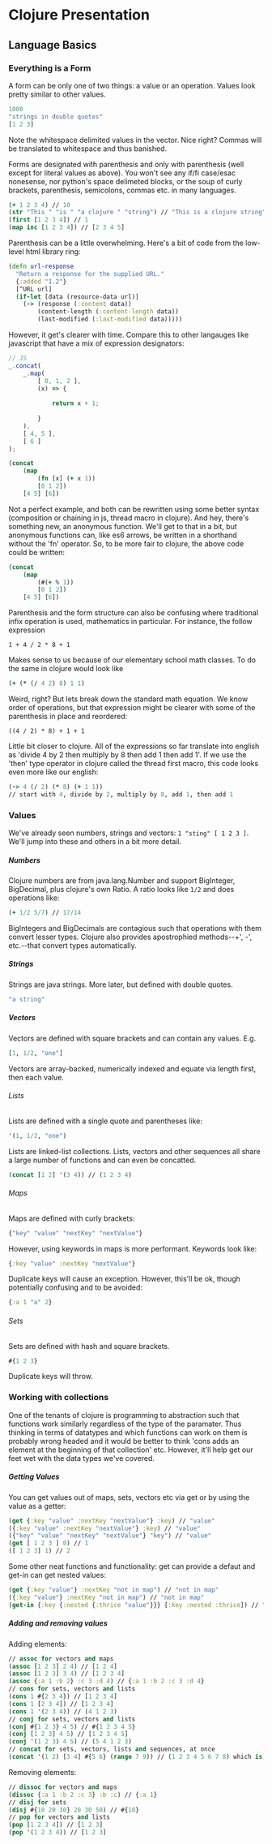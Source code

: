 # Clojure Presentation
## Language Basics
### Everything is a Form
A form can be only one of two things: a value or an operation. Values look pretty similar to other values.
```clojure
1000
"strings in double quotes"
[1 2 3]
```
Note the whitespace delimited values in the vector. Nice right? Commas will be translated to whitespace and thus banished.

Forms are designated with parenthesis and only with parenthesis (well except for literal values as above). You won't see any if/fi case/esac nonesense, nor python's space delimeted blocks, or the soup of curly brackets, parenthesis, semicolons, commas etc. in many languages.
```clojure
(+ 1 2 3 4) // 10
(str "This " "is " "a clojure " "string") // "This is a clojure string"
(first [1 2 3 4]) // 1
(map inc [1 2 3 4]) // [2 3 4 5]
```
Parenthesis can be a little overwhelming. Here's a bit of code from the low-level html library ring:
```clojure
(defn url-response
  "Return a response for the supplied URL."
  {:added "1.2"}
  [^URL url]
  (if-let [data (resource-data url)]
    (-> (response (:content data))
        (content-length (:content-length data))
        (last-modified (:last-modified data)))))
```
However, it get's clearer with time. Compare this to other langauges like javascript that have a mix of expression designators:
```js
// JS
_.concat(
    _.map(
        [ 0, 1, 2 ],
        (x) => {
    
            return x + 1;
    
        }
    ),
    [ 4, 5 ],
    [ 6 ]
);
```
```clojure
(concat
    (map
        (fn [x] (+ x 1))
        [0 1 2])
    [4 5] [6])
```
Not a perfect example, and both can be rewritten using some better syntax (composition or chaining in js, thread macro in clojure). And hey, there's something new, an anonymous function. We'll get to that in a bit, but anonymous functions can, like es6 arrows, be written in a shorthand without the 'fn' operator. So, to be more fair to clojure, the above code could be written:
```clojure
(concat
    (map
        (#(+ % 1))
        [0 1 2])
    [4 5] [6])
```
Parenthesis and the form structure can also be confusing where traditional infix operation is used, mathematics in particular. For instance, the follow expression
```code
1 + 4 / 2 * 8 + 1
```
Makes sense to us because of our elementary school math classes. To do the same in clojure would look like
```clojure
(+ (* (/ 4 2) 8) 1 1)
```
Weird, right? But lets break down the standard math equation. We know order of operations, but that expression might be clearer with some of the parenthesis in place and reordered:
```code
((4 / 2) * 8) + 1 + 1
```
Little bit closer to clojure. All of the expressions so far translate into english as 'divide 4 by 2 then multiply by 8 then add 1 then add 1'. If we use the 'then' type operator in clojure called the thread first macro, this code looks even more like our english:
```clojure
(-> 4 (/ 2) (* 8) (+ 1 1))
// start with 4, divide by 2, multiply by 8, add 1, then add 1
```
### Values
We've already seen numbers, strings and vectors: `1 "sting" [ 1 2 3 ]`. We'll jump into these and others in a bit more detail.
##### Numbers
Clojure numbers are from java.lang.Number and support BigInteger, BigDecimal, plus clojure's own Ratio. A ratio looks like `1/2` and does operations like:
```clojure
(+ 1/2 5/7) // 17/14
```
BigIntegers and BigDecimals are contagious such that operations with them convert lesser types. Clojure also provides apostrophied methods--+', -', etc.--that convert types automatically.
##### Strings
Strings are java strings. More later, but defined with double quotes.
```clojure
"a string"
```
##### Vectors
Vectors are defined with square brackets and can contain any values. E.g.
```clojure
[1, 1/2, "one"]
```
Vectors are array-backed, numerically indexed and equate via length first, then each value.
###### Lists
Lists are defined with a single quote and parentheses like:
```clojure
'(1, 1/2, "one")
```
Lists are linked-list collections. Lists, vectors and other sequences all share a large number of functions and can even be concatted.
```clojure
(concat [1 2] '(3 4)) // (1 2 3 4)
```
###### Maps
Maps are defined with curly brackets:
```clojure
{"key" "value" "nextKey" "nextValue"}
```
However, using keywords in maps is more performant. Keywords look like:
```clojure
{:key "value" :nextKey "nextValue"}
```
Duplicate keys will cause an exception. However, this'll be ok, though potentially confusing and to be avoided:
```clojure
{:a 1 "a" 2}
```
###### Sets
Sets are defined with hash and square brackets.
```clojure
#{1 2 3}
```
Duplicate keys will throw.
### Working with collections
One of the tenants of clojure is programming to abstraction such that functions work similarly regardless of the type of the paramater. Thus thinking in terms of datatypes and which functions can work on them is probably wrong headed and it would be better to think 'cons adds an element at the beginning of that collection' etc. However, it'll help get our feet wet with the data types we've covered.
##### Getting Values
You can get values out of maps, sets, vectors etc via get or by using the value as a getter:
```clojure
(get {:key "value" :nextKey "nextValue"} :key) // "value"
({:key "value" :nextKey "nextValue"} :key) // "value"
({"key" "value" "nextKey" "nextValue"} "key") // "value"
(get [ 1 2 3 ] 0) // 1
([ 1 2 3] 1) // 2
```
Some other neat functions and functionality: get can provide a defaut and get-in can get nested values:
```clojure
(get {:key "value"} :nextKey "not in map") // "not in map"
({:key "value"} :nextKey "not in map") // "not in map"
(get-in {:key {:nested {:thrice "value"}}} [:key :nested :thrice]) // "value"
```
##### Adding and removing values
Adding elements:
```clojure
// assoc for vectors and maps
(assoc [1 2 3] 2 4) // [1 2 4]
(assoc [1 2 3] 3 4) // [1 2 3 4]
(assoc {:a 1 :b 2} :c 3 :d 4) // {:a 1 :b 2 :c 3 :d 4}
// cons for sets, vectors and lists
(cons 1 #{2 3 4}) // [1 2 3 4]
(cons 1 [2 3 4]) // [1 2 3 4]
(cons 1 '(2 3 4)) // (4 1 2 3)
// conj for sets, vectors and lists
(conj #{1 2 3} 4 5) // #{1 2 3 4 5}
(conj [1 2 3] 4 5) // [1 2 3 4 5]
(conj '(1 2 3) 4 5) // (5 4 1 2 3)
// concat for sets, vectors, lists and sequences, at once
(concat '(1 2) [3 4] #{5 6} (range 7 9)) // (1 2 3 4 5 6 7 8) which is a lazy sequence
```
Removing elements:
```clojure
// dissoc for vectors and maps
(dissoc {:a 1 :b 2 :c 3} :b :c) // {:a 1}
// disj for sets
(disj #{10 20 30} 20 30 50) // #{10}
// pop for vectors and lists
(pop [1 2 3 4]) // [1 2 3]
(pop '(1 2 3 4)) // [1 2 3]
```
